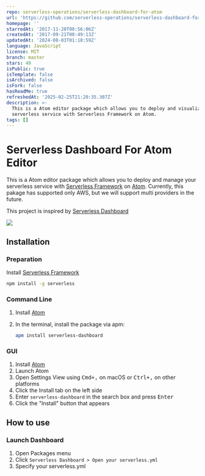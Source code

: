 ```yaml
---
repo: serverless-operations/serverless-dashboard-for-atom
url: 'https://github.com/serverless-operations/serverless-dashboard-for-atom'
homepage: ''
starredAt: '2017-11-20T00:56:06Z'
createdAt: '2017-09-21T00:49:13Z'
updatedAt: '2024-08-03T01:18:59Z'
language: JavaScript
license: MIT
branch: master
stars: 49
isPublic: true
isTemplate: false
isArchived: false
isFork: false
hasReadMe: true
refreshedAt: '2025-02-25T21:20:35.307Z'
description: >-
  This is a Atom editor package which allows you to deploy and visualize your
  serverless service with Serverless Framework on Atom.
tags: []
---
```


# Serverless Dashboard For Atom Editor
This is a Atom editor package which allows you to deploy and manage your serverless service with [Serverless Framework](https://serverless.com/framework/) on [Atom](https://atom.io/).
Currently, this pakage has supported only AWS, but we will support multi providers in the future.

This project is inspired by [Serverless Dashboard](https://github.com/serverless/dashboard)

<img src="https://raw.githubusercontent.com/horike37/serverless-dashboard-for-atom/master/screenshot.gif" />

## Installation
### Preparation
Install [Serverless Framework](https://serverless.com/framework/)

 ```sh
 npm install -g serverless
 ```
    
### Command Line

1. Install [Atom](https://atom.io)
2. In the terminal, install the package via apm:

    ```sh
    apm install serverless-dashboard
    ```

### GUI

1. Install [Atom](https://atom.io)
1. Launch Atom
1. Open Settings View using <kbd>Cmd+,</kbd> on macOS or <kbd>Ctrl+,</kbd> on other platforms
1. Click the Install tab on the left side
1. Enter `serverless-dashboard` in the search box and press <kbd>Enter</kbd>
1. Click the "Install" button that appears

## How to use

### Launch Dashboard
1. Open Packages menu
1. Click `Serverless Dashboard > Open your serverless.yml`
1. Specify your serverless.yml

